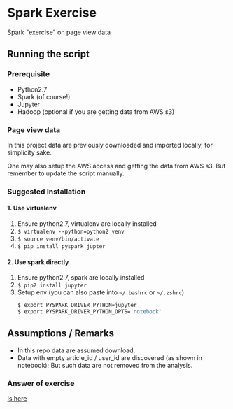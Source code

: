 # Spark Exercise
Spark "exercise" on page view data

## Running the script

### Prerequisite
- Python2.7
- Spark (of course!)
- Jupyter
- Hadoop (optional if you are getting data from AWS s3)

### Page view data
In this project data are previously downloaded and imported locally, for simplicity sake. 

One may also setup the AWS access and getting the data from AWS s3. But remember to update the script manually.

### Suggested Installation

#### 1. Use virtualenv
1. Ensure python2.7, virtualenv are locally installed
2. `$ virtualenv --python=python2 venv`
3. `$ source venv/bin/activate`
4. `$ pip install pyspark jupter`

#### 2. Use spark directly
1. Ensure python2.7, spark are locally installed
2. `$ pip2 install jupyter`
3. Setup env (you can also paste into `~/.bashrc` or `~/.zshrc`)
    ```bash
    $ export PYSPARK_DRIVER_PYTHON=jupyter
    $ export PYSPARK_DRIVER_PYTHON_OPTS='notebook'
    ```

## Assumptions / Remarks
- In this repo data are assumed download, 
- Data with empty article_id / user_id are discovered (as shown in notebook); But such data are not removed from the analysis.

### Answer of exercise
[Is here](./answer.md)
